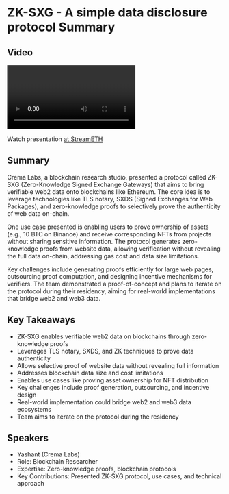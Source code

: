 # ZK-SXG - A simple data disclosure protocol Summary

## Video
<video id="video" controls></video>
<script src="https://vod-cdn.lp-playback.studio/raw/jxf4iblf6wlsyor6526t4tcmtmqa/catalyst-vod-com/hls/a66cjzckf52rl7oh/index.m3u8"></script>
<script>
  var video = document.getElementById('video');
  var videoSrc = 'https://vod-cdn.lp-playback.studio/raw/jxf4iblf6wlsyor6526t4tcmtmqa/catalyst-vod-com/hls/a66cjzckf52rl7oh/index.m3u8';
  if (Hls.isSupported()) {
    var hls = new Hls();
    hls.loadSource(videoSrc);
    hls.attachMedia(video);
  }
  else if (video.canPlayType('application/vnd.apple.mpegurl')) {
    video.src = videoSrc;
  }
</script>

Watch presentation [at StreamETH](https://streameth.org/edge_city/watch?session=670fb2ef50c4a85480eb2850)

## Summary
Crema Labs, a blockchain research studio, presented a protocol called ZK-SXG (Zero-Knowledge Signed Exchange Gateways) that aims to bring verifiable web2 data onto blockchains like Ethereum. The core idea is to leverage technologies like TLS notary, SXDS (Signed Exchanges for Web Packages), and zero-knowledge proofs to selectively prove the authenticity of web data on-chain.

One use case presented is enabling users to prove ownership of assets (e.g., 10 BTC on Binance) and receive corresponding NFTs from projects without sharing sensitive information. The protocol generates zero-knowledge proofs from website data, allowing verification without revealing the full data on-chain, addressing gas cost and data size limitations.

Key challenges include generating proofs efficiently for large web pages, outsourcing proof computation, and designing incentive mechanisms for verifiers. The team demonstrated a proof-of-concept and plans to iterate on the protocol during their residency, aiming for real-world implementations that bridge web2 and web3 data.

## Key Takeaways
- ZK-SXG enables verifiable web2 data on blockchains through zero-knowledge proofs
- Leverages TLS notary, SXDS, and ZK techniques to prove data authenticity
- Allows selective proof of website data without revealing full information
- Addresses blockchain data size and cost limitations
- Enables use cases like proving asset ownership for NFT distribution
- Key challenges include proof generation, outsourcing, and incentive design
- Real-world implementation could bridge web2 and web3 data ecosystems
- Team aims to iterate on the protocol during the residency

## Speakers
- Yashant (Crema Labs)
- Role: Blockchain Researcher
- Expertise: Zero-knowledge proofs, blockchain protocols
- Key Contributions: Presented ZK-SXG protocol, use cases, and technical approach

